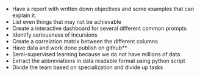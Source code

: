 * Have a report with written down objectives and some examples that can explain it.
* List even things that may not be achievable
* Create a interactive dashboard for several different common prompts
* Identify seriousness of incursions
* Create a correlation matrix between the different columns
* Have data and work done publish on github**
* Semi-supervised learning because we do not have millions of data.
* Extract the abbreviations in data readable format using python script
* Divide the team based on specialization and divide up tasks
